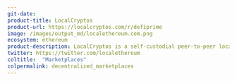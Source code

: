 ```yaml
---
git-date:
product-title: LocalCryptos
product-url: https://localcryptos.com/r/defiprime
image: /images/output_md/localethereum.com.png
ecosystem: ethereum
product-description: LocalCryptos is a self-custodial peer-to-peer local ETH marketplace. [Interview with Michael Foster, CEO and co-founder of LocalCryptos](/localethereum).
twitter: https://twitter.com/localethereum
coltitle:  "Marketplaces"
colpermalink: decentralized_marketplaces
---
```

